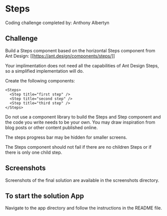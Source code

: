 # Steps

Coding challenge completed by: Anthony Albertyn

## Challenge

Build a Steps component based on the horizontal Steps component from Ant Design: [[https://ant.design/components/steps/]]

Your implimentation does not need all the capabilities of Ant Design Steps, so a simplified implementation will do.

Create the following components:

```
<Steps>
  <Step title="first step" />
  <Step title="second step" />
  <Step title="third step" />
</Steps>
```

Do not use a component library to build the Steps and Step component and the code you write needs to be your own. You may draw inspiration from blog posts or other content published online.

The steps progress bar may be hidden for smaller screens.

The Steps component should not fail if there are no children Steps or if there is only one child step.

## Screenshots

Screenshots of the final solution are available in the screenshots directory.

## To start the solution App

Navigate to the app directory and follow the instructions in the README file.
